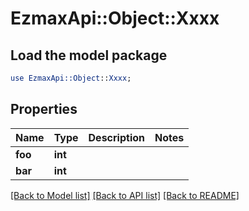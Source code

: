 # EzmaxApi::Object::Xxxx

## Load the model package
```perl
use EzmaxApi::Object::Xxxx;
```

## Properties
Name | Type | Description | Notes
------------ | ------------- | ------------- | -------------
**foo** | **int** |  | 
**bar** | **int** |  | 

[[Back to Model list]](../README.md#documentation-for-models) [[Back to API list]](../README.md#documentation-for-api-endpoints) [[Back to README]](../README.md)


